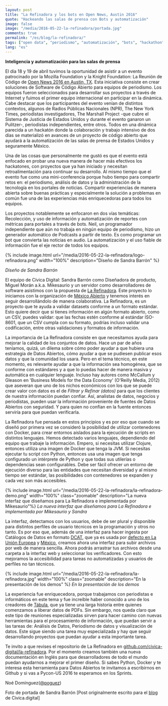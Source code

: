 ```yaml
---
layout: post
title: "La Refinadora y los bots en Open News, Austin 2016"
quote: "Hackeando las salas de prensa con Bots y automatización"
image: false
image: "/media/2016-05-22-la-refinadora/portada.jpg"
comments: true
permalink: "/es/blog/la-refinadora/"
tags: ["open data", "periodismo", "automatización", "bots", "hackathon"]
lang: "es"
---
```


__Inteligencia y automatización para las salas de prensa__


El día 18 y 19 de abril tuvimos la oportunidad de asistir a un evento patrocinado por la Mozilla Foundation y la Knight Foundation: La Reunión de Código de [Open News 2016  en Austin, TX](https://source.opennews.org/en-US/articles/when-bots-get-together-part-1/). Esta iniciativa consiste en crear soluciones de Software de Código Abierto para equipos de periodismo. Los equipos fueron seleccionados para desarrollar sus proyectos a través de Internet y fuimos el primer equipo internacional en participar en la dinámica. Cabe destacar que los participantes del evento venían de distintos contextos, algunos de Radios Públicas Nacionales (NPR), The New York Times, periodistas investigadores, The Marshall Project -que cubre el Sistema de Justicia de Estados Unidos y durante el evento ganaron un Pulitzer-, periodistas independientes, entre otros. Todos en una dinámica parecida a un hackatón donde la colaboración y trabajo intensivo de dos días se materializó en avances de un proyecto de código abierto que ayudará a la automatización de las salas de prensa de Estados Unidos y seguramente México.


Una de las cosas que personalmente me gustó es que el evento está enfocado en probar  una nueva manera de hacer más efectivos los hackatones, con proyectos que ya han iniciado y necesitan retroalimentación para continuar su desarrollo. Al mismo tiempo que el evento fue como una mini-conferencia porque hubo tiempo para compartir retos en: el periodismo, análisis de datos y la administración de la tecnología en los portales de noticias. Compartir experiencias de manera abierta sobre buenas prácticas y especialmente la solución a problemas en común fue una de las experiencias más enriquecedoras para todos los equipos.


Los proyectos notablemente se enfocaron en dos vías temáticas: Recolección, y uso de información y automatización de reportes con métricas para portales a través de bots. Neil, un programador independiente que aún no trabaja en ningún equipo de periodismo, hizo un generador automático de Podcasts a partir de texto. Es como programar un bot que convierta las noticias en audio. La automatización y el uso fiable de información fue el eje rector de todos los equipos.


{% include image.html url="/media/2016-05-22-la-refinadora/logo-refinadora.png" width="100%" description="Diseño de Sandra Barrón" %}

_Diseño de Sandra Barrón_

El equipo de Cívica Digital: Sandra Barrón como Diseñadora de producto, Miguel Morán a.k.a. Mikesaurio y un servidor como desarrolladores de software asistimos con la propuesta de [La Refinadora](https://github.com/civica-digital/la-refinadora). Este proyecto lo iniciamos con la organización de [México Abierto](https://github.com/mxabierto) y  tenemos interés en seguir desarrollándolo de manera colaborativa. La Refinadora, es un proyecto que te ayuda a validar datasets conforme a un formato estándar. Esto quiere decir que si tienes información en algún formato abierto, como un CSV, puedes validar: que las fechas estén conforme al estándar ISO-8601, que un CSV cumpla con su formato, podrías incluso validar una codificación, entre otras validaciones y formatos de información.


La importancia de La Refinadora consiste en que necesitamos ayuda para mejorar la calidad de los conjuntos de datos. Hace un par de años teníamos, quizá, un dilema sobre cómo poder ayudar a que hubiera una estrategia de Datos Abiertos, cómo ayudar a que se pudiesen publicar esos datos y que la comunidad los usara. Pero en el tema técnico, en este momento, es relevante ayudar a que la información sea homogénea, que se conforme con estándares y a que lo puedas hacer de manera masiva y automática en cualquier lenguaje. Incluso hay autores como McCallum y Gleason en 'Business Models for the Data Economy' (O'Reilly Media, 2012) que aseveran que uno de los nichos económicos con los que se puede crear valor con datos es el de _Filtrar y Refinar (datos)_ para que los clientes de nuestra información puedan confiar. Así, analistas de datos, negocios y periodistas, pueden usar la información proveniente de fuentes de Datos Abiertos con seguridad. Y para quien no confían en la fuente entonces serviría para que puedan verificarla.


La Refinadora fue pensada en estos principios y es por eso que cuando se diseñó por primera vez se consideró la posibilidad de utilizar contenedores con Docker, para crear entornos aislados para la ejecución de scripts en distintos lenguajes. Hemos detectado varios lenguajes, dependiendo del equipo que trabaje la información. Empero, si necesitas utilizar Clojure, entonces utiliza una imagen de Docker que tenga la JVM. Si necesitas ejecutar tu script con Python, entonces usa una imagen que tenga configurado un intérprete de Python y que todas sus utilerías o dependencias sean configurables. Debe ser fácil ofrecer un entorno de ejecución diverso para las entidades que necesitan diversidad y al mismo tiempo ser estándar, las posibilidades con contenedores se expanden y cada vez son más accesibles.

{% include image.html url="/media/2016-05-22-la-refinadora/la-refinadora-demo.png" width="100%" class="zoomable" description="La nueva interfaz que diseñamos para La Refinadora e implementada por Mikesaurio"%}
_La nueva interfaz que diseñamos para La Refinadora e implementada por Mikesaurio y Sandra_


La interfaz, detectamos con los usuarios, debe de ser plural y disponible para distintos perfiles de usuario técnicos en la programación y otros no tanto. Es por eso que, además de una interfaz para hacer ingesta por Catálogos de Datos en formato [DCAT](https://www.w3.org/TR/vocab-dcat/), que ya es usada por [defecto en La Unión Europea](https://joinup.ec.europa.eu/asset/dcat_application_profile/description) y [México](http://www.dof.gob.mx/nota_detalle.php?codigo=5397117&fecha=18/06/2015), creamos ahora una interfaz para subir archivos por web de manera sencilla. Ahora podrás arrastrar tus archivos desde una carpeta a la interfaz web y seleccionar los verificadores. Con esto mejoramos la accesibilidad para tareas no automatizadas y usuarios de perfiles no tan técnicos.

{% include image.html url="/media/2016-05-22-la-refinadora/la-refinadora.jpg" width="100%" class="zoomable" description="En la presentación de los demos" %}
_En la presentación de los demos_

La experiencia fue enriquecedora, porque trabajamos con periodistas e informáticos en este tema y fue increíble haber conocido a uno de los creadores de [Tábula](http://tabula.technology/), que ya tiene una larga historia entre quienes comenzamos a liberar datos de PDFs. Sin embargo, nos queda claro que este tipo de reuniones especializadas sirven para hacer camino con nuevas herramientas para el procesamiento de información, que puedan servir a las tareas de: Análisis de Datos, Periodismo de datos y visualización de datos. Este sigue siendo una tarea muy especializada y hay que seguir desarrollando proyectos que puedan ayudar a esta importante tarea.


Te invito a que revises el repositorio de La Refinadora en [github.com/civica-digital/la-refinadora](https://github.com/civica-digital/la-refinadora). Por el momento creamos también una nueva documentación en Inglés para que desarrolladores de todo el mundo puedan ayudarnos a mejorar el primer diseño. Si sabes Python, Docker y te interesa esta herramienta para Datos Abiertos te invitamos a escribirnos  en Github y si vas a Pycon-US 2016 te esperamos en los Sprints.


Noé Domínguez([@poguez](https://github.com/poguez))

Foto de portada de Sandra Barrón
[Post originalmente escrito para el [blog](http://blog.civica.digital) de Civica.digital]

